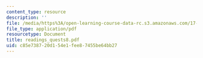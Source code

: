 ```yaml
---
content_type: resource
description: ''
file: /media/https%3A/open-learning-course-data-rc.s3.amazonaws.com/17-037-american-political-thought-spring-2004/c85e738720d154e1fee87455be64bb27_readings_quests8.pdf
file_type: application/pdf
resourcetype: Document
title: readings_quests8.pdf
uid: c85e7387-20d1-54e1-fee8-7455be64bb27
---
```

